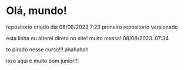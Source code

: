 # Olá, mundo!
  repositorio criado dia 08/08/2023 7:23 primeiro repositorio versionado
  

esta linha eu alterei direto no  site! muito massa! 08/08/2023..07:34

to pirado nesse curso!!! ahahahah
 
 isso aqui é muito bom junior!!!
